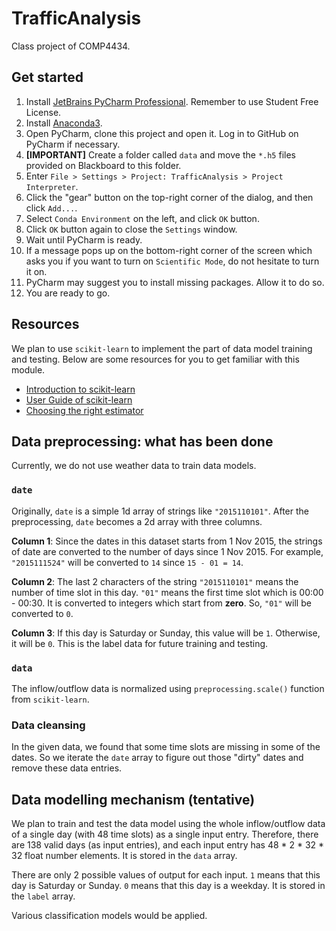 # TrafficAnalysis
Class project of COMP4434.

## Get started

1. Install [JetBrains PyCharm Professional](https://www.jetbrains.com/pycharm/download/). Remember to use Student Free 
License.
2. Install [Anaconda3](https://www.anaconda.com/distribution/#download-section).
3. Open PyCharm, clone this project and open it. Log in to GitHub on PyCharm if necessary.
4. **[IMPORTANT]** Create a folder called `data` and move the `*.h5` files provided on Blackboard to this folder.
5. Enter `File > Settings > Project: TrafficAnalysis > Project Interpreter`.
6. Click the "gear" button on the top-right corner of the dialog, and then click `Add...`.
7. Select `Conda Environment` on the left, and click `OK` button.
8. Click `OK` button again to close the `Settings` window.
9. Wait until PyCharm is ready. 
10. If a message pops up on the bottom-right corner of the screen which asks you if you want to turn on `Scientific Mode`, 
do not hesitate to turn it on.
11. PyCharm may suggest you to install missing packages. Allow it to do so.
12. You are ready to go.

## Resources

We plan to use `scikit-learn` to implement the part of data model training and testing. Below are some resources for you 
to get familiar with this module.

* [Introduction to scikit-learn](https://scikit-learn.org/stable/tutorial/basic/tutorial.html#learning-and-predicting)
* [User Guide of scikit-learn](https://scikit-learn.org/stable/user_guide.html)
* [Choosing the right estimator](https://scikit-learn.org/stable/tutorial/machine_learning_map/index.html)

## Data preprocessing: what has been done

Currently, we do not use weather data to train data models.

### `date`

Originally, `date` is a simple 1d array of strings like `"2015110101"`. After the preprocessing, `date` becomes a 2d 
array  with three columns.

**Column 1**: Since the dates in this dataset starts from 1 Nov 
2015, the strings of date are converted to the number of days since 1 Nov 2015. For example, `"2015111524"` will be 
converted to `14` since `15 - 01 = 14`. 

**Column 2**: The last 2 characters of the string `"2015110101"` means the number of time slot in this day. `"01"` means 
the first time slot which is 00:00 - 00:30. It is converted to integers which start from **zero**. So, `"01"` will be 
converted to `0`.

**Column 3**: If this day is Saturday or Sunday, this value will be `1`. Otherwise, it will be `0`. This is the label 
data for future training and testing.

### `data`

The inflow/outflow data is normalized using `preprocessing.scale()` function from `scikit-learn`.

### Data cleansing

In the given data, we found that some time slots are missing in some of the dates. So we iterate the `date` array to 
figure out those "dirty" dates and remove these data entries.

## Data modelling mechanism (tentative)

We plan to train and test the data model using the whole inflow/outflow data of a single day (with 48 time slots) as a 
single input entry. Therefore, there are 138 valid days (as input entries), and each input entry has 48 * 2 * 32 * 32 
float number elements. It is stored in the `data` array.

There are only 2 possible values of output for each input. `1` means that this day is Saturday or Sunday. `0` means that 
this day is a weekday. It is stored in the `label` array.

Various classification models would be applied.
